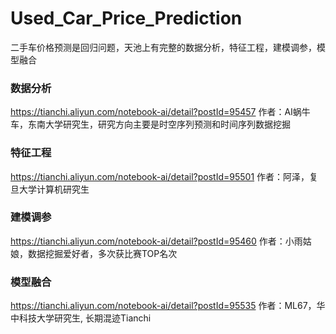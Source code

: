 # Used_Car_Price_Prediction
二手车价格预测是回归问题，天池上有完整的数据分析，特征工程，建模调参，模型融合

### 数据分析
https://tianchi.aliyun.com/notebook-ai/detail?postId=95457
作者：AI蜗牛车，东南大学研究生，研究方向主要是时空序列预测和时间序列数据挖掘


### 特征工程
https://tianchi.aliyun.com/notebook-ai/detail?postId=95501
作者：阿泽，复旦大学计算机研究生


### 建模调参
https://tianchi.aliyun.com/notebook-ai/detail?postId=95460
作者：小雨姑娘，数据挖掘爱好者，多次获比赛TOP名次



### 模型融合
https://tianchi.aliyun.com/notebook-ai/detail?postId=95535
作者：ML67，华中科技大学研究生, 长期混迹Tianchi
